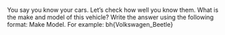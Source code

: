 You say you know your cars. Let’s check how well you know them. What is the make and model of this vehicle? Write the answer using the following format: Make Model. For example: bh{Volkswagen_Beetle}
